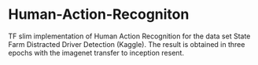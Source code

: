 # Human-Action-Recogniton
TF slim implementation of Human Action Recognition for the data set State Farm Distracted Driver Detection (Kaggle). The result is obtained in three epochs with the imagenet transfer to inception resent.
